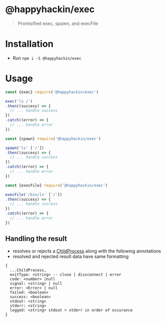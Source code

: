 # @happyhackin/exec
> Promisified exec, spawn, and execFile

# Installation
* Run `npm i -S @happyhackin/exec`

# Usage
``` javascript
const {exec} require('@happyhackin/exec')

exec('ls /')
.then((success) => {
  // ... handle success
})
.catch((error) => {
  // ... handle error
})
```

``` javascript
const {spawn} require('@happyhackin/exec')

spawn('ls' ['/'])
.then((success) => {
  // ... handle success
})
.catch((error) => {
  // ... handle error
})
```

``` javascript
const {execFile} require('@happyhackin/exec')

execFile('/bin/ls' ['/'])
.then((success) => {
  // ... handle success
})
.catch((error) => {
  // ... handle error
})
```

## Handling the result
* resolves or rejects a [ChildProcess](https://nodejs.org/api/child_process.html#child_process_class_childprocess) along with the following annotations
* resolved and rejected result data have same formatting
```
{
  ...ChildProcess,
  exitType: <string> -- close | dissconnect | error
  code: <number> |null
  signal: <string> | null
  error: <Error> | null
  failed: <boolean> 
  success: <boolean>
  stdout: <string> 
  stderr: <string>
  logged: <string> stdout + stderr in order of occurance
}
```
